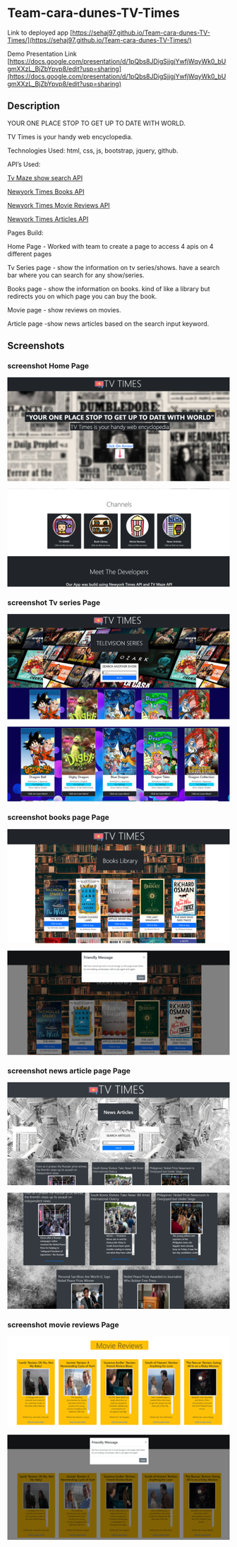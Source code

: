 # Team-cara-dunes-TV-Times

Link to deployed app [https://sehaj97.github.io/Team-cara-dunes-TV-Times/](https://sehaj97.github.io/Team-cara-dunes-TV-Times/)

Demo Presentation Link [https://docs.google.com/presentation/d/1pQbs8JDigSjjgjYwfjWqyWk0_bUgmXXzL_BjZbYpvp8/edit?usp=sharing](https://docs.google.com/presentation/d/1pQbs8JDigSjjgjYwfjWqyWk0_bUgmXXzL_BjZbYpvp8/edit?usp=sharing)

## Description
YOUR ONE PLACE STOP TO GET UP TO DATE WITH WORLD.

TV Times is your handy web encyclopedia.

Technologies Used: html, css, js, bootstrap, jquery, github.

API’s Used: 

[Tv Maze show search API](https://www.tvmaze.com/api)

[Newyork Times Books API](https://developer.nytimes.com/docs/books-product/1/routes/lists/overview.json/get)

[Newyork Times Movie Reviews API](https://developer.nytimes.com/docs/movie-reviews-api/1/routes/reviews/search.json/get)

[Newyork Times Articles API](https://developer.nytimes.com/docs/articlesearch-product/1/routes/articlesearch.json/get)

Pages Build:

Home Page - Worked with team to create a page to access 4 apis on 4 different pages

Tv Series page - show the information on tv series/shows. have a search bar where you can search for any show/series.

Books page - show the information on books. kind of like a library but redirects you on which page you can buy the book.

Movie page - show reviews on movies. 

Article page -show news articles based on the search input keyword.


## Screenshots

### screenshot Home Page

![Screenshot](assets/images/1.PNG)

![Screenshot](assets/images/1.1.PNG)

### screenshot Tv series Page

![Screenshot](assets/images/2.PNG)

![Screenshot](assets/images/2.1.PNG)

### screenshot books page Page

![Screenshot](assets/images/3.PNG)

![Screenshot](assets/images/3.1.PNG)

### screenshot news article page Page

![Screenshot](assets/images/4.PNG)

![Screenshot](assets/images/4.1.PNG)

### screenshot movie reviews Page

![Screenshot](assets/images/5.PNG)

![Screenshot](assets/images/5.1.PNG)

